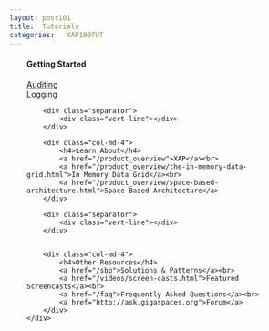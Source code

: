 ```yaml
---
layout: post101
title:  Tutorials
categories:   XAP100TUT
---
```



<div id="content" class="container">
    <div class="row" style="padding-left: 30px;padding-bottom: 30px;">
        <div class="col-md-4">
            <h4>Getting Started</h4>
            <a href="/xap100sec/auditing.html">Auditing</a><br>
            <a href="/xap100adm/logging-overview.html">Logging</a>
        </div>

        <div class="separator">
		    <div class="vert-line"></div>
		</div>

        <div class="col-md-4">
            <h4>Learn About</h4>
            <a href="/product_overview">XAP</a><br>
            <a href="/product_overview/the-in-memory-data-grid.html">In Memory Data Grid</a><br>
            <a href="/product_overview/space-based-architecture.html">Space Based Architecture</a>
        </div>

        <div class="separator">
            <div class="vert-line"></div>
        </div>


        <div class="col-md-4">
            <h4>Other Resources</h4>
            <a href="/sbp">Solutions & Patterns</a><br>
            <a href="/videos/screen-casts.html">Featured Screencasts</a><br>
            <a href="/faq">Frequently Asked Questions</a><br>
            <a href="http://ask.gigaspaces.org">Forum</a>
        </div>
    </div>
</div>
